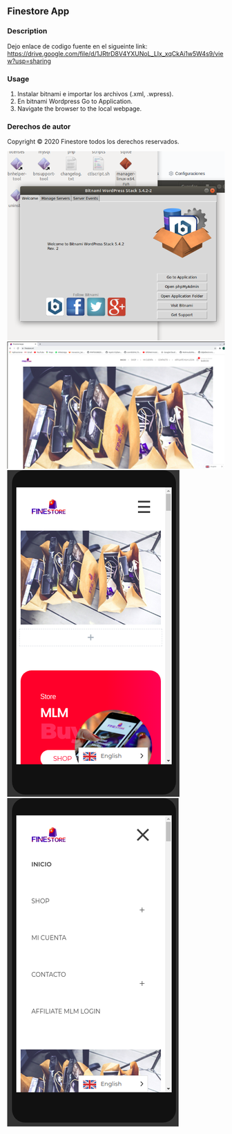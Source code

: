 ## Finestore App

### Description
Dejo enlace de codigo fuente en el sigueinte link: https://drive.google.com/file/d/1JRtrD8V4YXUNoL_LIx_xqCkAi1w5W4s9/view?usp=sharing

### Usage
1. Instalar bitnami e importar los archivos (.xml, .wpress).
2. En bitnami Wordpress Go to Application.
3. Navigate the browser to the local webpage.
### Derechos de autor
Copyright © 2020 Finestore todos los derechos reservados.

![Screenshot](cap.png)
![Screenshot](screen1.png)
![Screenshot](screen2.png)
![Screenshot](screen3.png)

